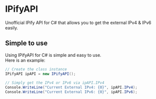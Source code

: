 # IPifyAPI
Unofficial IPify API for C# that allows you to get the external IPv4 &amp; IPv6 easily.

## Simple to use
Using IPifyAPI for C# is simple and easy to use.  
Here is an example:  
```csharp
// Create the class instance  
IPifyAPI ipAPI = new IPifyAPI();  
  
// Simply get the IPv4 or IPv6 via ipAPI.IPv4  
Console.WriteLine("Current External IPv4: {0}", ipAPI.IPv4);  
Console.WriteLine("Current External IPv6: {0}", ipAPI.IPv6);  
```
